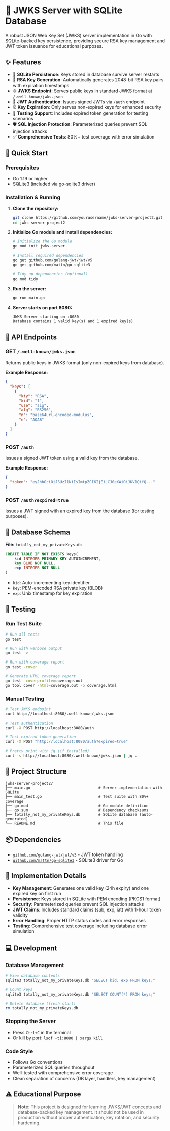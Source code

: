 # 🔐 JWKS Server with SQLite Database

A robust JSON Web Key Set (JWKS) server implementation in Go with SQLite-backed key persistence, providing secure RSA key management and JWT token issuance for educational purposes.

## ✨ Features

- 💾 **SQLite Persistence**: Keys stored in database survive server restarts
- 🔑 **RSA Key Generation**: Automatically generates 2048-bit RSA key pairs with expiration timestamps
- 🌐 **JWKS Endpoint**: Serves public keys in standard JWKS format at `/.well-known/jwks.json`
- 🎫 **JWT Authentication**: Issues signed JWTs via `/auth` endpoint
- ⏰ **Key Expiration**: Only serves non-expired keys for enhanced security
- 🧪 **Testing Support**: Includes expired token generation for testing scenarios
- 🛡️ **SQL Injection Protection**: Parameterized queries prevent SQL injection attacks
- ✅ **Comprehensive Tests**: 80%+ test coverage with error simulation

## 🚀 Quick Start

### Prerequisites

- Go 1.19 or higher
- SQLite3 (included via go-sqlite3 driver)

### Installation & Running

1. **Clone the repository:**
   ```bash
   git clone https://github.com/yourusername/jwks-server-project2.git
   cd jwks-server-project2
   ```

2. **Initialize Go module and install dependencies:**
   ```bash
   # Initialize the Go module
   go mod init jwks-server
   
   # Install required dependencies
   go get github.com/golang-jwt/jwt/v5
   go get github.com/mattn/go-sqlite3
   
   # Tidy up dependencies (optional)
   go mod tidy
   ```

3. **Run the server:**
   ```bash
   go run main.go
   ```

4. **Server starts on port 8080:**
   ```
   JWKS Server starting on :8080
   Database contains 1 valid key(s) and 1 expired key(s)
   ```

## 📡 API Endpoints

### GET `/.well-known/jwks.json`

Returns public keys in JWKS format (only non-expired keys from database).

**Example Response:**
```json
{
  "keys": [
    {
      "kty": "RSA",
      "kid": "1",
      "use": "sig",
      "alg": "RS256",
      "n": "base64url-encoded-modulus",
      "e": "AQAB"
    }
  ]
}
```

### POST `/auth`

Issues a signed JWT token using a valid key from the database.

**Example Response:**
```json
{
  "token": "eyJhbGciOiJSUzI1NiIsImtpZCI6IjEiLCJ0eXAiOiJKV1QifQ..."
}
```

### POST `/auth?expired=true`

Issues a JWT signed with an expired key from the database (for testing purposes).

## 💾 Database Schema

**File:** `totally_not_my_privateKeys.db`

```sql
CREATE TABLE IF NOT EXISTS keys(
    kid INTEGER PRIMARY KEY AUTOINCREMENT,
    key BLOB NOT NULL,
    exp INTEGER NOT NULL
)
```

- `kid`: Auto-incrementing key identifier
- `key`: PEM-encoded RSA private key (BLOB)
- `exp`: Unix timestamp for key expiration

## 🧪 Testing

### Run Test Suite

```bash
# Run all tests
go test

# Run with verbose output
go test -v

# Run with coverage report
go test -cover

# Generate HTML coverage report
go test -coverprofile=coverage.out
go tool cover -html=coverage.out -o coverage.html
```

### Manual Testing

```bash
# Test JWKS endpoint
curl http://localhost:8080/.well-known/jwks.json

# Test authentication
curl -X POST http://localhost:8080/auth

# Test expired token generation
curl -X POST "http://localhost:8080/auth?expired=true"

# Pretty print with jq (if installed)
curl -s http://localhost:8080/.well-known/jwks.json | jq .
```

## 📁 Project Structure

```
jwks-server-project2/
├── main.go                              # Server implementation with SQLite
├── main_test.go                         # Test suite with 80%+ coverage
├── go.mod                               # Go module definition
├── go.sum                               # Dependency checksums
├── totally_not_my_privateKeys.db        # SQLite database (auto-generated)
└── README.md                            # This file
```

## 📦 Dependencies

- [`github.com/golang-jwt/jwt/v5`](https://github.com/golang-jwt/jwt) - JWT token handling
- [`github.com/mattn/go-sqlite3`](https://github.com/mattn/go-sqlite3) - SQLite3 driver for Go

## 🔧 Implementation Details

- **Key Management**: Generates one valid key (24h expiry) and one expired key on first run
- **Persistence**: Keys stored in SQLite with PEM encoding (PKCS1 format)
- **Security**: Parameterized queries prevent SQL injection attacks
- **JWT Claims**: Includes standard claims (sub, exp, iat) with 1-hour token validity
- **Error Handling**: Proper HTTP status codes and error responses
- **Testing**: Comprehensive test coverage including database error simulation

## 💻 Development

### Database Management

```bash
# View database contents
sqlite3 totally_not_my_privateKeys.db "SELECT kid, exp FROM keys;"

# Count keys
sqlite3 totally_not_my_privateKeys.db "SELECT COUNT(*) FROM keys;"

# Delete database (fresh start)
rm totally_not_my_privateKeys.db
```

### Stopping the Server

- Press `Ctrl+C` in the terminal
- Or kill by port: `lsof -ti:8080 | xargs kill`

### Code Style

- Follows Go conventions
- Parameterized SQL queries throughout
- Well-tested with comprehensive error coverage
- Clean separation of concerns (DB layer, handlers, key management)

## ⚠️ Educational Purpose

> **Note**: This project is designed for learning JWKS/JWT concepts and database-backed key management. It should not be used in production without proper authentication, key rotation, and security hardening.
